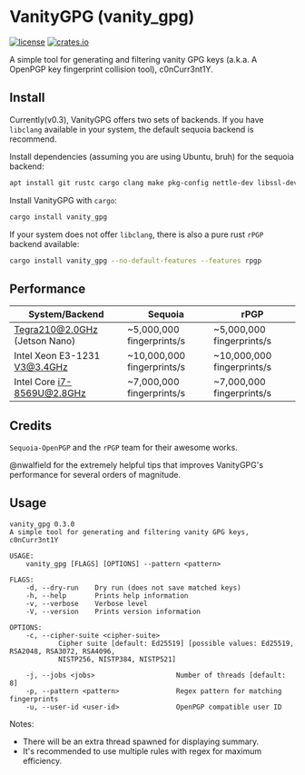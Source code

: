 VanityGPG (vanity_gpg)
======================

[![license](https://img.shields.io/github/license/RedL0tus/VanityGPG.svg)](LICENSE)
[![crates.io](http://meritbadge.herokuapp.com/vanity_gpg)](https://crates.io/crates/vanity_gpg)

A simple tool for generating and filtering vanity GPG keys (a.k.a. A OpenPGP key fingerprint collision tool), c0nCurr3nt1Y.

Install
-------

Currently(v0.3), VanityGPG offers two sets of backends. If you have `libclang` available in your system, the default sequoia backend is recommend. 

Install dependencies (assuming you are using Ubuntu, bruh) for the sequoia backend:
```bash
apt install git rustc cargo clang make pkg-config nettle-dev libssl-dev capnproto libsqlite3-dev
```

Install VanityGPG with `cargo`:
```bash
cargo install vanity_gpg
```

If your system does not offer `libclang`, there is also a pure rust `rPGP` backend available:

```bash
cargo install vanity_gpg --no-default-features --features rpgp
```

Performance
-----------

|         System/Backend        |           Sequoia          |            rPGP            |
|-------------------------------|----------------------------|----------------------------|
| Tegra210@2.0GHz (Jetson Nano) |  ~5,000,000 fingerprints/s |  ~5,000,000 fingerprints/s |
| Intel Xeon E3-1231 V3@3.4GHz  | ~10,000,000 fingerprints/s | ~10,000,000 fingerprints/s |
|  Intel Core i7-8569U@2.8GHz   |  ~7,000,000 fingerprints/s |  ~7,000,000 fingerprints/s |

Credits
-------

`Sequoia-OpenPGP` and the `rPGP` team for their awesome works.

@nwalfield for the extremely helpful tips that improves VanityGPG's performance for several orders of magnitude.

Usage
-----

```
vanity_gpg 0.3.0
A simple tool for generating and filtering vanity GPG keys, c0nCurr3nt1Y

USAGE:
    vanity_gpg [FLAGS] [OPTIONS] --pattern <pattern>

FLAGS:
    -d, --dry-run    Dry run (does not save matched keys)
    -h, --help       Prints help information
    -v, --verbose    Verbose level
    -V, --version    Prints version information

OPTIONS:
    -c, --cipher-suite <cipher-suite>
            Cipher suite [default: Ed25519] [possible values: Ed25519, RSA2048, RSA3072, RSA4096,
            NISTP256, NISTP384, NISTP521]

    -j, --jobs <jobs>                    Number of threads [default: 8]
    -p, --pattern <pattern>              Regex pattern for matching fingerprints
    -u, --user-id <user-id>              OpenPGP compatible user ID
```

Notes:
 - There will be an extra thread spawned for displaying summary.
 - It's recommended to use multiple rules with regex for maximum efficiency.